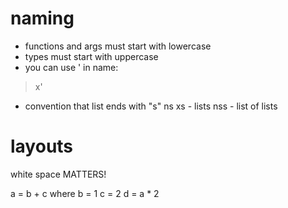 naming
============

- functions and args must start with lowercase
- types must start with uppercase
- you can use ' in name:
> x'
- convention that list ends with "s"
ns xs   - lists
nss     - list of lists


layouts
=============
 
white space MATTERS! 

a = b + c
  where
    b = 1
    c = 2
d = a * 2